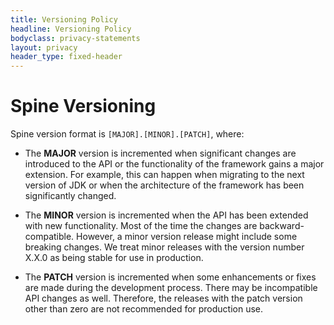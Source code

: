 ```yaml
---
title: Versioning Policy
headline: Versioning Policy
bodyclass: privacy-statements
layout: privacy
header_type: fixed-header
---
```


# Spine Versioning

Spine version format is `[MAJOR].[MINOR].[PATCH]`, where:

- The **MAJOR** version is incremented when significant changes are introduced to the API or the 
functionality of the framework gains a major extension. For example, this can happen when migrating 
to the next version of JDK or when the architecture of the framework has been significantly changed. 

- The **MINOR** version is incremented when the API has been extended with new functionality. 
Most of the time the changes are backward-compatible. However, a&nbsp;minor version release might 
include some breaking changes. We treat minor releases with the version number X.X.0 as being 
stable for use in production.

- The **PATCH** version is incremented when some enhancements or fixes are made during the 
development process. There may be incompatible API changes as well. Therefore, the releases 
with the patch version other than zero are not recommended for production use.
